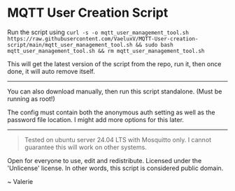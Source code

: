 # MQTT User Creation Script

Run the script using ```curl -s -o mqtt_user_management_tool.sh https://raw.githubusercontent.com/VaeluxV/MQTT-User-creation-script/main/mqtt_user_management_tool.sh && sudo bash mqtt_user_management_tool.sh && rm mqtt_user_management_tool.sh```

This will get the latest version of the script from the repo, run it, then once done, it will auto remove itself.

---

You can also download manually, then run this script standalone. (Must be running as root!)

The config must contain both the anonymous auth setting as well as the password file location. I might add more options for this later.

---

> Tested on ubuntu server 24.04 LTS with Mosquitto only. I cannot guarantee this will work on other systems.

Open for everyone to use, edit and redistribute. Licensed under the 'Unlicense' license. In other words, this script is considered public domain.

~ Valerie
